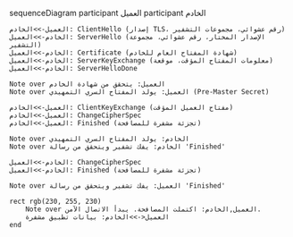 sequenceDiagram
    participant العميل
    participant الخادم

    العميل->>الخادم: ClientHello (إصدار TLS، رقم عشوائي، مجموعات التشفير)
    الخادم->>العميل: ServerHello (الإصدار المختار، رقم عشوائي، مجموعة التشفير)
    الخادم->>العميل: Certificate (شهادة المفتاح العام للخادم)
    الخادم->>العميل: ServerKeyExchange (معلومات المفتاح المؤقت، موقعة)
    الخادم->>العميل: ServerHelloDone

    Note over العميل: يتحقق من شهادة الخادم
    Note over العميل: يولد المفتاح السري التمهيدي (Pre-Master Secret)

    العميل->>الخادم: ClientKeyExchange (مفتاح العميل المؤقت)
    العميل->>الخادم: ChangeCipherSpec
    العميل->>الخادم: Finished (تجزئة مشفرة للمصافحة)

    Note over الخادم: يولد المفتاح السري التمهيدي
    Note over الخادم: يفك تشفير ويتحقق من رسالة 'Finished'

    الخادم->>العميل: ChangeCipherSpec
    الخادم->>العميل: Finished (تجزئة مشفرة للمصافحة)

    Note over العميل: يفك تشفير ويتحقق من رسالة 'Finished'

    rect rgb(230, 255, 230)
        Note over العميل,الخادم: اكتملت المصافحة. يبدأ الاتصال الآمن.
        العميل<->>الخادم: بيانات تطبيق مشفرة
    end
